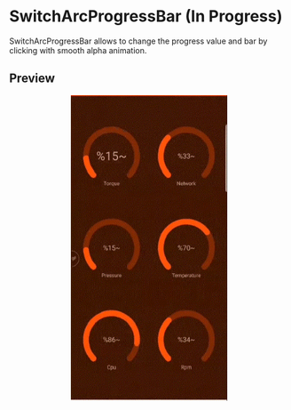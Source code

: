 # SwitchArcProgressBar (In Progress)
SwitchArcProgressBar allows to change the progress value and bar by clicking with smooth alpha animation.

## Preview

<p align="center">
<img src='preview.gif' height = "550"/>
</p>

